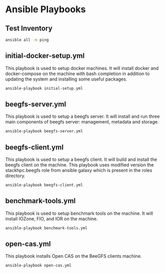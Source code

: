 # Ansible Playbooks

## Test Inventory
```bash
ansible all -m ping
```

## initial-docker-setup.yml
This playbook is used to setup docker machines. It will install docker and docker-compose on the machine with bash completion in addition to updating the system and installing some useful packages.

```bash
ansible-playbook initial-setup.yml 
```

## beegfs-server.yml
This playbook is used to setup a beegfs server. It will install and run three main components of beegfs server: management, metadata and storage. 

```bash
ansible-playbook beegfs-server.yml 
```

## beegfs-client.yml
This playbook is used to setup a beegfs client. It will build and install the beegfs client on the machine. This playbook uses modified version the stackhpc.beegfs role from ansible galaxy which is present in the roles directory. 

```bash
ansible-playbook beegfs-client.yml 
```

## benchmark-tools.yml
This playbook is used to setup benchmark tools on the machine. It will install IOZone, FIO, and IOR on the machine. 

```bash
ansible-playbook benchmark-tools.yml 
```

## open-cas.yml
This playbook installs Open CAS on the BeeGFS clients machine.

```bash
ansible-playbook open-cas.yml
```